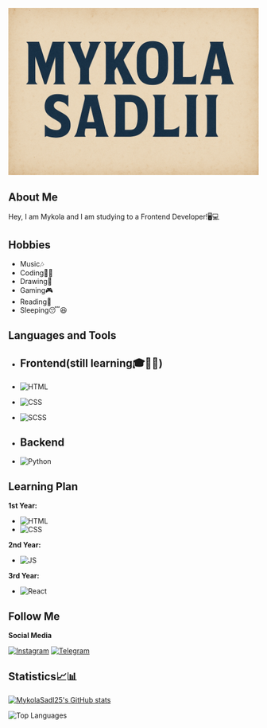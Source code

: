 

<!--
**MykolaSadl25/mykolasadl25** is a ✨ _special_ ✨ repository because its `README.md` (this file) appears on your GitHub profile.

Here are some ideas to get you started:

- 🔭 I’m currently working on ...
- 🌱 I’m currently learning ...
- 👯 I’m looking to collaborate on ...
- 🤔 I’m looking for help with ...
- 💬 Ask me about ...
- 📫 How to reach me: ...
- 😄 Pronouns: ...
- ⚡ Fun fact: ...
-->



[![Header](https://github.com/MykolaSadl25/mykolasadl25/blob/main/assets/header.png)](https://github.com/MykolaSadl25)

## About Me
Hey, I am Mykola and I am studying to a Frontend Developer!🖥💻

## Hobbies

- Music🎶
- Coding👨‍💻
- Drawing🎨
- Gaming🎮
- Reading📖
- Sleeping😴😆


## Languages and Tools

- ## Frontend(still learning🎓👨‍🎓)
- ![HTML](https://img.shields.io/badge/HTML-lightgrey?style=for-the-badge&logo=html5&logoColor=white&logoSize=amd&labelColor=%23E34F26&color=%23E34F26)
- ![CSS](https://img.shields.io/badge/CSS-lightgrey?style=for-the-badge&logo=css3&logoColor=white&logoSize=amd&labelColor=%231572B6&color=%231572B6)
- ![SCSS](https://img.shields.io/badge/sass-lightgrey?style=for-the-badge&logo=sass&logoColor=white&logoSize=amd&labelColor=%23CC6699&color=%23CC6699)



- ## Backend
- ![Python](https://img.shields.io/badge/Python-white?style=for-the-badge&logo=python&logoColor=white&logoSize=amd&labelColor=%233776AB&color=%233776AB)


## Learning Plan

 **1st Year:** 
- ![HTML](https://img.shields.io/badge/HTML-lightgrey?style=for-the-badge&logo=html5&logoColor=white&logoSize=amd&labelColor=%23E34F26&color=%23E34F26)
- ![CSS](https://img.shields.io/badge/CSS-lightgrey?style=for-the-badge&logo=css3&logoColor=white&logoSize=amd&labelColor=%231572B6&color=%231572B6)

 **2nd Year:** 
- ![JS](https://img.shields.io/badge/JavaScript-lightgrey?style=for-the-badge&logo=javascript&logoColor=white&logoSize=amd&labelColor=%23F7DF1E&color=%23F7DF1E)

 **3rd Year:**
- ![React](https://img.shields.io/badge/REACT-white?style=for-the-badge&logo=react&logoColor=white&logoSize=amd&labelColor=%2361DAFB&color=%2361DAFB)
## Follow Me

**Social Media**

[![Instagram](https://img.shields.io/badge/instagram-white?style=for-the-badge&logo=instagram&logoColor=white&logoSize=amd&labelColor=%23FF0069&color=%23FF0069
)](https://www.instagram.com/mykolasadlii/)
[![Telegram](https://img.shields.io/badge/Telegram-white?style=for-the-badge&logo=telegram&logoColor=white&logoSize=amd&labelColor=%2326A5E4&color=%2326A5E4
)](https://t.me/MykolaS_2511)


## Statistics📈📊
[![MykolaSadl25's GitHub stats](https://github-readme-stats.vercel.app/api?username=MykolaSadl25&layout=compact&theme=ambient_gradient)](https://github.com/MykolaSadl25/github-readme-stats)

![Top Languages](https://github-readme-stats.vercel.app/api/top-langs/?username=MykolaSadl25&layout=compact&theme=ambient_gradient)